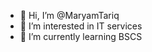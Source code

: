 - 👋 Hi, I’m @MaryamTariq
- 👀 I’m interested in IT services
- 🌱 I’m currently learning BSCS


<!---
MaryamTariq-1/MaryamTariq-1 is a ✨ special ✨ repository because its `README.md` (this file) appears on your GitHub profile.
You can click the Preview link to take a look at your changes.
--->
